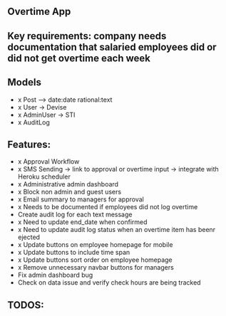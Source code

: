 ## Overtime App

## Key requirements: company needs documentation that salaried employees did or did not get overtime each week

## Models
-  x Post --> date:date rational:text
-  x User -> Devise
-  x AdminUser -> STI
-  x AuditLog

## Features:
- x Approval Workflow
- x SMS Sending -> link to approval or overtime input -> integrate with Heroku scheduler
- x Administrative admin dashboard
- x Block non admin and guest users
- x Email summary to managers for approval
- x Needs to be documented if employees did not log overtime
- Create audit log for each text message
- x Need to update end_date when confirmed
- x Need to update audit log status when an overtime item has beenr ejected
- x Update buttons on employee homepage for mobile
- x Update buttons to include time span
- x Update buttons sort order on employee homepage
- x Remove unnecessary navbar buttons for managers
- Fix admin dashboard bug
- Check on data issue and verify check hours are being tracked

## TODOS:
